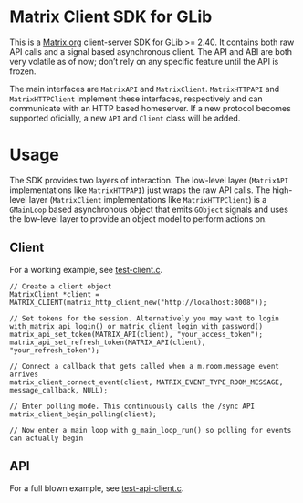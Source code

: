 #  Matrix Client SDK for GLib

This is a [Matrix.org](http://matrix.org/) client-server SDK for
GLib >= 2.40. It contains both raw API calls and a signal based
asynchronous client. The API and ABI are both very volatile as of now;
don’t rely on any specific feature until the API is frozen.

The main interfaces are `MatrixAPI` and
`MatrixClient`. `MatrixHTTPAPI` and `MatrixHTTPClient` implement these
interfaces, respectively and can communicate with an HTTP based
homeserver. If a new protocol becomes supported oficially, a new `API`
and `Client` class will be added.

# Usage

The SDK provides two layers of interaction. The low-level layer
(`MatrixAPI` implementations like `MatrixHTTPAPI`) just wraps the raw
API calls. The high-level layer (`MatrixClient` implementations like
`MatrixHTTPClient`) is a `GMainLoop` based asynchronous object that
emits `GObject` signals and uses the low-level layer to provide an
object model to perform actions on.

## Client

For a working example, see [test-client.c](src/test-client.c).

    // Create a client object
    MatrixClient *client = MATRIX_CLIENT(matrix_http_client_new("http://localhost:8008"));

    // Set tokens for the session. Alternatively you may want to login with matrix_api_login() or matrix_client_login_with_password()
    matrix_api_set_token(MATRIX_API(client), "your_access_token");
    matrix_api_set_refresh_token(MATRIX_API(client), "your_refresh_token");

    // Connect a callback that gets called when a m.room.message event arrives
    matrix_client_connect_event(client, MATRIX_EVENT_TYPE_ROOM_MESSAGE, message_callback, NULL);

    // Enter polling mode. This continuously calls the /sync API
    matrix_client_begin_polling(client);

    // Now enter a main loop with g_main_loop_run() so polling for events can actually begin

## API

For a full blown example, see [test-api-client.c](src/test-api-client.c).
